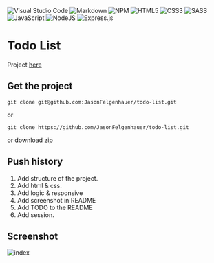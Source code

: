 ![Visual Studio Code](https://img.shields.io/badge/Visual%20Studio%20Code-0078d7.svg?style=for-the-badge&logo=visual-studio-code&logoColor=white) ![Markdown](https://img.shields.io/badge/markdown-%23000000.svg?style=for-the-badge&logo=markdown&logoColor=white) ![NPM](https://img.shields.io/badge/NPM-%23000000.svg?style=for-the-badge&logo=npm&logoColor=white) ![HTML5](https://img.shields.io/badge/html5-%23E34F26.svg?style=for-the-badge&logo=html5&logoColor=white) ![CSS3](https://img.shields.io/badge/css3-%231572B6.svg?style=for-the-badge&logo=css3&logoColor=white) ![SASS](https://img.shields.io/badge/SASS-hotpink.svg?style=for-the-badge&logo=SASS&logoColor=white) ![JavaScript](https://img.shields.io/badge/javascript-%23323330.svg?style=for-the-badge&logo=javascript&logoColor=%23F7DF1E) ![NodeJS](https://img.shields.io/badge/node.js-6DA55F?style=for-the-badge&logo=node.js&logoColor=white) ![Express.js](https://img.shields.io/badge/express.js-%23404d59.svg?style=for-the-badge&logo=express&logoColor=%2361DAFB)

# Todo List

Project [here](http://45.140.164.217:3002)

## Get the project

```
git clone git@github.com:JasonFelgenhauer/todo-list.git
```

or

```
git clone https://github.com/JasonFelgenhauer/todo-list.git
```

or download zip

## Push history

1. Add structure of the project.
2. Add html & css.
3. Add logic & responsive
4. Add screenshot in README
5. Add TODO to the README
6. Add session.

## Screenshot

![index](http://pics.jason-fel.be/uploads/1657226379Capture%20d’écran%202022-07-07%20223852.png)
